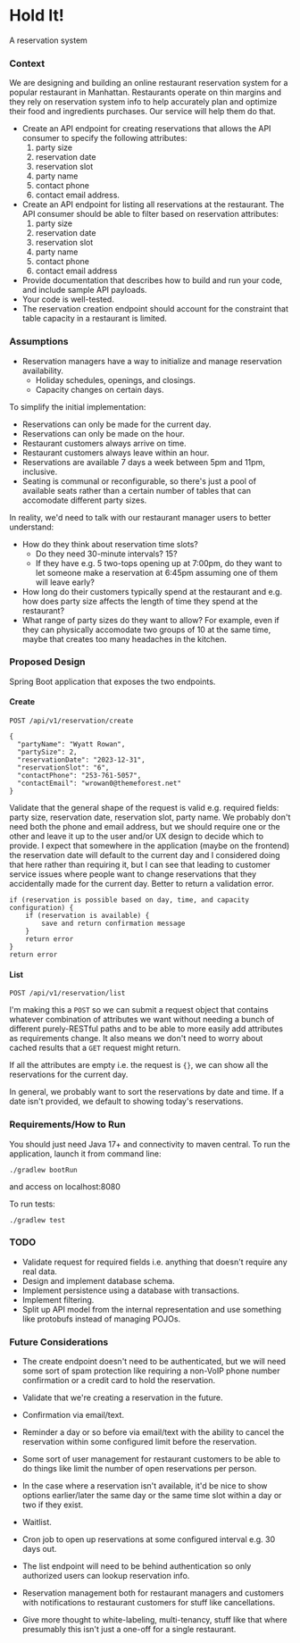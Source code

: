 # Hold It!
A reservation system

### Context
We are designing and building an online restaurant reservation system for a popular restaurant in Manhattan. Restaurants operate on thin margins and they rely on reservation system info to help accurately plan and optimize their food and ingredients purchases. Our service will help them do that.

* Create an API endpoint for creating reservations that allows the API consumer to specify the following attributes:
    1. party size
    1. reservation date
    1. reservation slot
    1. party name
    1. contact phone
    1. contact email address.
* Create an API endpoint for listing all reservations at the restaurant. The API consumer should be able to filter based on reservation attributes:
    1. party size
    1. reservation date
    1. reservation slot
    1. party name
    1. contact phone
    1. contact email address
* Provide documentation that describes how to build and run your code, and include sample API payloads.
* Your code is well-tested.
* The reservation creation endpoint should account for the constraint that table capacity in a restaurant is limited.

### Assumptions
* Reservation managers have a way to initialize and manage reservation availability.
    * Holiday schedules, openings, and closings.
    * Capacity changes on certain days.

To simplify the initial implementation:
* Reservations can only be made for the current day.
* Reservations can only be made on the hour.
* Restaurant customers always arrive on time.
* Restaurant customers always leave within an hour.
* Reservations are available 7 days a week between 5pm and 11pm, inclusive.
* Seating is communal or reconfigurable, so there's just a pool of available seats rather than a certain number of tables that can accomodate different party sizes.

In reality, we'd need to talk with our restaurant manager users to better understand:
* How do they think about reservation time slots?
    * Do they need 30-minute intervals? 15?
    * If they have e.g. 5 two-tops opening up at 7:00pm, do they want to let someone make a reservation at 6:45pm assuming one of them will leave early?
* How long do their customers typically spend at the restaurant and e.g. how does party size affects the length of time they spend at the restaurant?
* What range of party sizes do they want to allow? For example, even if they can physically accomodate two groups of 10 at the same time, maybe that creates too many headaches in the kitchen.

### Proposed Design
Spring Boot application that exposes the two endpoints.

#### Create
`POST /api/v1/reservation/create`
```
{
  "partyName": "Wyatt Rowan",
  "partySize": 2,
  "reservationDate": "2023-12-31",
  "reservationSlot": "6",
  "contactPhone": "253-761-5057",
  "contactEmail": "wrowan0@themeforest.net"
}
```

Validate that the general shape of the request is valid e.g. required fields: party size, reservation date, reservation slot, party name. We probably don't need both the phone and email address, but we should require one or the other and leave it up to the user and/or UX design to decide which to provide. I expect that somewhere in the application (maybe on the frontend) the reservation date will default to the current day and I considered doing that here rather than requiring it, but I can see that leading to customer service issues where people want to change reservations that they accidentally made for the current day. Better to return a validation error.

```
if (reservation is possible based on day, time, and capacity configuration) {
    if (reservation is available) {
        save and return confirmation message
    }
    return error
}
return error
```

#### List
`POST /api/v1/reservation/list`

I'm making this a `POST` so we can submit a request object that contains whatever combination of attributes we want without needing a bunch of different purely-RESTful paths and to be able to more easily add attributes as requirements change. It also means we don't need to worry about cached results that a `GET` request might return.

If all the attributes are empty i.e. the request is `{}`, we can show all the reservations for the current day.

In general, we probably want to sort the reservations by date and time. If a date isn't provided, we default to showing today's reservations.

### Requirements/How to Run

You should just need Java 17+ and connectivity to maven central. To run the application, launch it from command line:

```
./gradlew bootRun
```

and access on localhost:8080

To run tests:
```
./gradlew test
```

### TODO
* Validate request for required fields i.e. anything that doesn't require any real data.
* Design and implement database schema.
* Implement persistence using a database with transactions.
* Implement filtering.
* Split up API model from the internal representation and use something like protobufs instead of managing POJOs.

### Future Considerations
* The create endpoint doesn't need to be authenticated, but we will need some sort of spam protection like requiring a non-VoIP phone number confirmation or a credit card to hold the reservation.

* Validate that we're creating a reservation in the future.

* Confirmation via email/text.

* Reminder a day or so before via email/text with the ability to cancel the reservation within some configured limit before the reservation.

* Some sort of user management for restaurant customers to be able to do things like limit the number of open reservations per person.

* In the case where a reservation isn't available, it'd be nice to show options earlier/later the same day or the same time slot within a day or two if they exist.

* Waitlist.

* Cron job to open up reservations at some configured interval e.g. 30 days out.

* The list endpoint will need to be behind authentication so only authorized users can lookup reservation info.

* Reservation management both for restaurant managers and customers with notifications to restaurant customers for stuff like cancellations.

* Give more thought to white-labeling, multi-tenancy, stuff like that where presumably this isn't just a one-off for a single restaurant.
